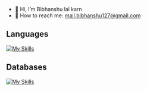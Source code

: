 - 👋 Hi, I’m Bibhanshu lal karn
- 📩 How to reach me: mail.bibhanshu127@gmail.com <br/>

**Languages**
---
[![My Skills](https://skillicons.dev/icons?i=java,js,ts)](https://skillicons.dev)

**Databases**
---
[![My Skills](https://skillicons.dev/icons?i=mongodb,postgres,mysql)](https://skillicons.dev)



<!---
bibhanshu12/bibhanshu12 is a ✨ special ✨ repository because its `README.md` (this file) appears on your GitHub profile.
You can click the Preview link to take a look at your changes.
--->
